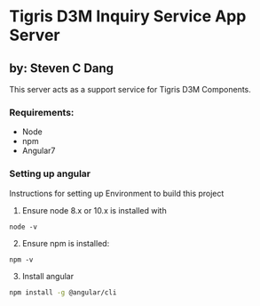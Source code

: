 # Tigris D3M Inquiry Service App Server
## by: Steven C Dang

This server acts as a support service for Tigris D3M Components.

### Requirements:
* Node
* npm
* Angular7

### Setting up angular
Instructions for setting up Environment to build this project
1. Ensure node 8.x or 10.x is installed with
``` 
node -v
```
2. Ensure npm is installed:
```
npm -v
```
3. Install angular
```bash
npm install -g @angular/cli
```



